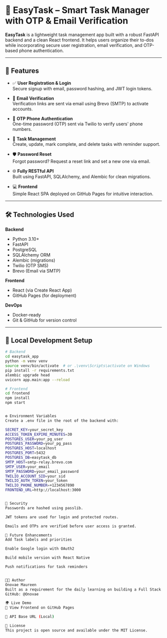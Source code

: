 # 📝 EasyTask – Smart Task Manager with OTP & Email Verification

**EasyTask** is a lightweight task management app built with a robust FastAPI backend and a clean React frontend. It helps users organize their to-dos while incorporating secure user registration, email verification, and OTP-based phone authentication.

---

## 🚀 Features

- ✅ **User Registration & Login**  
  Secure signup with email, password hashing, and JWT login tokens.

- 📧 **Email Verification**  
  Verification links are sent via email using Brevo (SMTP) to activate accounts.

- 📱 **OTP Phone Authentication**  
  One-time password (OTP) sent via Twilio to verify users' phone numbers.

- 🧠 **Task Management**  
  Create, update, mark complete, and delete tasks with reminder support.

- 🛡️ **Password Reset**  
  Forgot password? Request a reset link and set a new one via email.

- 🌐 **Fully RESTful API**  
  Built using FastAPI, SQLAlchemy, and Alembic for clean migrations.

- 💻 **Frontend**  
  Simple React SPA deployed on GitHub Pages for intuitive interaction.

---

## 🛠️ Technologies Used

**Backend**
- Python 3.10+
- FastAPI
- PostgreSQL
- SQLAlchemy ORM
- Alembic (migrations)
- Twilio (OTP SMS)
- Brevo (Email via SMTP)

**Frontend**
- React (via Create React App)
- GitHub Pages (for deployment)

**DevOps**
- Docker-ready
- Git & GitHub for version control

---

## 🧪 Local Development Setup

```bash
# Backend
cd easytask_app
python -m venv venv
source venv/bin/activate  # or .\venv\Scripts\activate on Windows
pip install -r requirements.txt
alembic upgrade head
uvicorn app.main:app --reload

# Frontend
cd frontend
npm install
npm start


⚙️ Environment Variables
Create a .env file in the root of the backend with:

SECRET_KEY=your_secret_key
ACCESS_TOKEN_EXPIRE_MINUTES=30
POSTGRES_USER=your_pg_user
POSTGRES_PASSWORD=your_pg_pass
POSTGRES_HOST=localhost
POSTGRES_PORT=5432
POSTGRES_DB=easytask_db
SMTP_HOST=smtp-relay.brevo.com
SMTP_USER=your_email
SMTP_PASSWORD=your_email_password
TWILIO_ACCOUNT_SID=your_sid
TWILIO_AUTH_TOKEN=your_token
TWILIO_PHONE_NUMBER=+1234567890
FRONTEND_URL=http://localhost:3000


🔐 Security
Passwords are hashed using passlib.

JWT tokens are used for login and protected routes.

Emails and OTPs are verified before user access is granted.

🧠 Future Enhancements
Add Task labels and priorities

Enable Google login with OAuth2

Build mobile version with React Native

Push notifications for task reminders


👨‍💻 Author
Onovae Maureen
Built as a requirement for the daily learning on building a Full Stack Web Application
GitHub: @Onovae

🌍 Live Demo
🔗 View Frontend on GitHub Pages

🔗 API Base URL (Local)

📄 License
This project is open source and available under the MIT License.